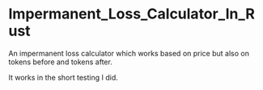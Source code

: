 # Impermanent_Loss_Calculator_In_Rust
An impermanent loss calculator which works based on price but also on tokens before and tokens after.

It works in the short testing I did.
